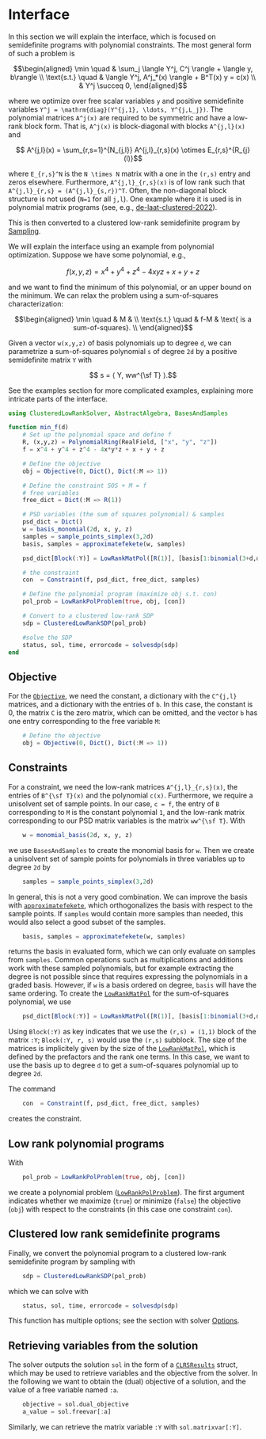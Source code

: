 # Interface

In this section we will explain the interface, which is focused on semidefinite programs with polynomial constraints. The most general form of such a problem is
```math
\begin{aligned}
    \min \quad & \sum_j \langle Y^j, C^j \rangle + \langle y, b\rangle \\
    \text{s.t.} \quad & \langle Y^j, A^j_*(x) \rangle + B^T(x) y = c(x) \\
    & Y^j \succeq 0,
\end{aligned}
```
where we optimize over free scalar variables ``y`` and positive semidefinite variables ``Y^j = \mathrm{diag}(Y^{j,1}, \ldots, Y^{j,L_j})``. The polynomial matrices ``A^j(x)`` are required to be symmetric and have a low-rank block form. That is, ``A^j(x)`` is block-diagonal with blocks ``A^{j,l}(x)`` and
```math
    A^{j,l}(x) = \sum_{r,s=1}^{N_{j,l}} A^{j,l}_{r,s}(x) \otimes E_{r,s}^{R_{j}(l)}
```
where ``E_{r,s}^N`` is the ``N \times N`` matrix with a one in the ``(r,s)`` entry and zeros elsewhere. Furthermore, ``A^{j,l}_{r,s}(x)`` is of low rank such that ``A^{j,l}_{r,s} = (A^{j,l}_{s,r})^T``. Often, the non-diagonal block structure is not used (``N=1`` for all ``j,l``). One example where it is used is in polynomial matrix programs (see, e.g., [de-laat-clustered-2022](@cite)).

This is then converted to a clustered low-rank semidefinite program by [Sampling](@ref).

We will explain the interface using an example from polynomial optimization. Suppose we have some polynomial, e.g.,
```math
f(x,y,z) = x^4 + y^4 + z^4 - 4xyz + x + y + z
```
and we want to find the minimum of this polynomial, or an upper bound on the minimum. We can relax the problem using a sum-of-squares characterization:
```math
\begin{aligned}
    \min \quad & M & \\
    \text{s.t.} \quad & f-M & \text{ is a sum-of-squares}. \\
\end{aligned}
```
Given a vector ``w(x,y,z)`` of basis polynomials up to degree ``d``, we can parametrize a sum-of-squares polynomial ``s`` of degree ``2d`` by a positive semidefinite matrix ``Y`` with
```math
    s = ⟨ Y, ww^{\sf T} ⟩.
```
See the examples section for more complicated examples, explaining more intricate parts of the interface.

```julia
using ClusteredLowRankSolver, AbstractAlgebra, BasesAndSamples

function min_f(d)
    # Set up the polynomial space and define f
    R, (x,y,z) = PolynomialRing(RealField, ["x", "y", "z"])
    f = x^4 + y^4 + z^4 - 4x*y*z + x + y + z

    # Define the objective
    obj = Objective(0, Dict(), Dict(:M => 1))

    # Define the constraint SOS + M = f
    # free variables
    free_dict = Dict(:M => R(1))

    # PSD variables (the sum of squares polynomial) & samples
    psd_dict = Dict()
    w = basis_monomial(2d, x, y, z)
    samples = sample_points_simplex(3,2d)
    basis, samples = approximatefekete(w, samples)

    psd_dict[Block(:Y)] = LowRankMatPol([R(1)], [basis[1:binomial(3+d,d)]])

    # the constraint
    con  = Constraint(f, psd_dict, free_dict, samples)

    # Define the polynomial program (maximize obj s.t. con)
    pol_prob = LowRankPolProblem(true, obj, [con])

    # Convert to a clustered low-rank SDP
    sdp = ClusteredLowRankSDP(pol_prob)

    #solve the SDP
    status, sol, time, errorcode = solvesdp(sdp)
end
```

## Objective
For the [`Objective`](@ref), we need the constant, a dictionary with the ``C^{j,l}`` matrices, and a dictionary with the entries of ``b``.
In this case, the constant is 0, the matrix ``C`` is the zero matrix, which can be omitted, and the vector ``b`` has one entry corresponding to the free variable ``M``:
```julia
    # Define the objective
    obj = Objective(0, Dict(), Dict(:M => 1))
```

## Constraints
For a constraint, we need the low-rank matrices ``A^{j,l}_{r,s}(x)``, the entries of ``B^{\sf T}(x)`` and the polynomial ``c(x)``. Furthermore, we require a unisolvent set of sample points.
In our case, ``c = f``, the entry of ``B`` corresponding to ``M`` is the constant polynomial ``1``, and the low-rank matrix corresponding to our PSD matrix variables is the matrix ``ww^{\sf T}``.
With
```julia
    w = monomial_basis(2d, x, y, z)
```
we use `BasesAndSamples` to create the monomial basis for `w`. Then we create a unisolvent set of sample points for polynomials in three variables up to degree ``2d`` by
```julia
    samples = sample_points_simplex(3,2d)
```
In general, this is not a very good combination. We can improve the basis with [`approximatefekete`](@ref), which orthogonalizes the basis with respect to the sample points. If `samples` would contain more samples than needed, this would also select a good subset of the samples.
```julia
    basis, samples = approximatefekete(w, samples)
```
returns the basis in evaluated form, which we can only evaluate on samples from `samples`. Common operations such as multiplications and additions work with these sampled polynomials, but for example extracting the degree is not possible since that requires expressing the polynomials in a graded basis. However, if `w` is a basis ordered on degree, `basis` will have the same ordering.
To create the [`LowRankMatPol`](@ref) for the sum-of-squares polynomial, we use
```julia
    psd_dict[Block(:Y)] = LowRankMatPol([R(1)], [basis[1:binomial(3+d,d)]])
```
Using `Block(:Y)` as key indicates that we use the ``(r,s) = (1,1)`` block of the matrix `:Y`; `Block(:Y, r, s)` would use the `(r,s)` subblock. The size of the matrices is implicitely given by the size of the [`LowRankMatPol`](@ref), which is defined by the prefactors and the rank one terms. In this case, we want to use the basis up to degree `d` to get a sum-of-squares polynomial up to degree `2d`.

The command
```julia
    con  = Constraint(f, psd_dict, free_dict, samples)
```
creates the constraint.

## Low rank polynomial programs
With
```julia
    pol_prob = LowRankPolProblem(true, obj, [con])
```
we create a polynomial problem ([`LowRankPolProblem`](@ref)). The first argument indicates whether we maximize (`true`) or minimize (`false`) the objective (`obj`) with respect to the constraints (in this case one constraint `con`).

## Clustered low rank semidefinite programs
Finally, we convert the polynomial program to a clustered low-rank semidefinite program by sampling with
```julia
    sdp = ClusteredLowRankSDP(pol_prob)
```
which we can solve with
```julia
    status, sol, time, errorcode = solvesdp(sdp)
```
This function has multiple options; see the section with solver [Options](@ref).

## Retrieving variables from the solution
The solver outputs the solution `sol` in the form of a [`CLRSResults`](@ref) struct, which may be used to retrieve variables and the objective from the solver. In the following we want to obtain the (dual) objective of a solution, and the value of a free variable named `:a`.
```julia
    objective = sol.dual_objective
    a_value = sol.freevar[:a]
```
Similarly, we can retrieve the matrix variable `:Y` with `sol.matrixvar[:Y]`.


